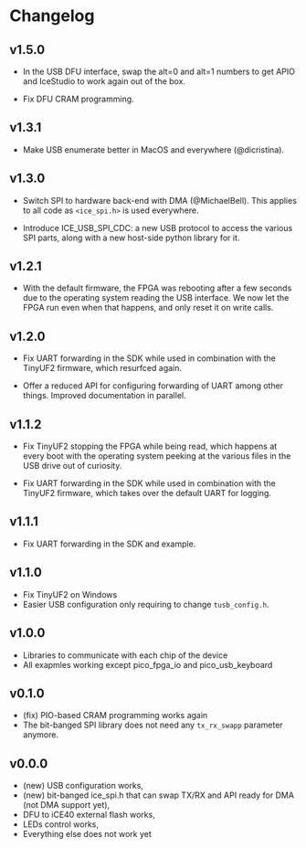 # Changelog

## v1.5.0

* In the USB DFU interface, swap the alt=0 and alt=1 numbers to get APIO and
  IceStudio to work again out of the box.

* Fix DFU CRAM programming.

## v1.3.1

* Make USB enumerate better in MacOS and everywhere (@dicristina).

## v1.3.0

* Switch SPI to hardware back-end with DMA (@MichaelBell).
  This applies to all code as `<ice_spi.h>` is used everywhere.

* Introduce ICE_USB_SPI_CDC: a new USB protocol to access the various SPI
  parts, along with a new host-side python library for it.

## v1.2.1

* With the default firmware, the FPGA was rebooting after a few seconds due
  to the operating system reading the USB interface. We now let the FPGA run
  even when that happens, and only reset it on write calls.

## v1.2.0

* Fix UART forwarding in the SDK while used in combination with the TinyUF2
  firmware, which resurfced again.

* Offer a reduced API for configuring forwarding of UART among other things.
  Improved documentation in parallel.

## v1.1.2

* Fix TinyUF2 stopping the FPGA while being read, which happens at every boot
  with the operating system peeking at the various files in the USB drive out
  of curiosity.

* Fix UART forwarding in the SDK while used in combination with the TinyUF2
  firmware, which takes over the default UART for logging.

## v1.1.1

* Fix UART forwarding in the SDK and example.

## v1.1.0

* Fix TinyUF2 on Windows
* Easier USB configuration only requiring to change `tusb_config.h`.

## v1.0.0

* Libraries to communicate with each chip of the device
* All exapmles working except pico_fpga_io and pico_usb_keyboard

## v0.1.0

* (fix) PIO-based CRAM programming works again
* The bit-banged SPI library does not need any `tx_rx_swapp` parameter anymore.

## v0.0.0

* (new) USB configuration works,
* (new) bit-banged ice_spi.h that can swap TX/RX and API ready for DMA (not DMA support yet),
* DFU to iCE40 external flash works,
* LEDs control works,
* Everything else does not work yet
